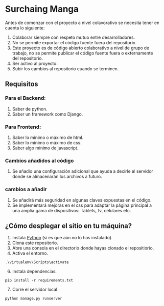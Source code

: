 # Surchaing Manga

Antes de comenzar con el proyecto a nivel colavorativo se necesita tener en cuenta lo siguiente:

1. Colaborar siempre con respeto mutuo entre desarrolladores.
2. No se permite exportar el código fuente fuera del repositorio.
3. Este proyecto es de código abierto colaborativo a nivel de grupo de trabajo, no se permite publicar el código fuente fuera o externamente 
del repositorio.
4. Ser activo al proyecto.
5. Subir los cambios al repositorio cuando se terminen.

## Requisitos

### Para el Backend:
1. Saber de python.
2. Saber un framework como Django.

### Para Frontend:
1. Saber lo mínimo o máximo de html.
2. Saber lo mínimo o máximo de css.
3. Saber algo mínimo de javascript.

### Cambios añadidos al código
1. Se añadio una configuración adicional que ayuda a decirle
al servidor donde se almacenarán los archivos a futuro.

### cambios a añadir
1. Se añadirá más seguridad en algunas claves expuestas
en el código.
2. Se implementará mejoras en el css para adaptar la página principal a una 
amplia gama de dispositivos: Tablets, tv, celulares etc.

## ¿Cómo desplegar el sitio en tu máquina?

1. Instala [Python](https://www.python.org/) (si es que aún no lo has instalado).
2. Clona este repositorio.
3. Abre una consola en el directorio donde hayas clonado el repositiorio.
4. Activa el entorno.
~~~
.\virtualenv\Scripts\activate
~~~
6. Instala dependencias.
~~~
pip install -r requirements.txt
~~~
7. Corre el servidor local
~~~
python manage.py runserver
~~~

